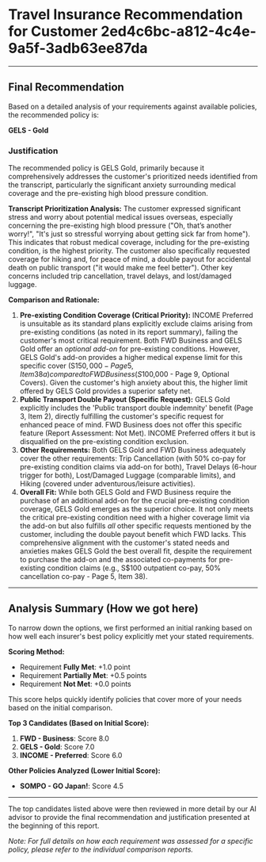 # Travel Insurance Recommendation for Customer 2ed4c6bc-a812-4c4e-9a5f-3adb63ee87da

---

## Final Recommendation
Based on a detailed analysis of your requirements against available policies, the recommended policy is:

**GELS - Gold**

### Justification
The recommended policy is GELS Gold, primarily because it comprehensively addresses the customer's prioritized needs identified from the transcript, particularly the significant anxiety surrounding medical coverage and the pre-existing high blood pressure condition.

**Transcript Prioritization Analysis:** The customer expressed significant stress and worry about potential medical issues overseas, especially concerning the pre-existing high blood pressure ("Oh, that’s another worry!", "It's just so stressful worrying about getting sick far from home"). This indicates that robust medical coverage, including for the pre-existing condition, is the highest priority. The customer also specifically requested coverage for hiking and, for peace of mind, a double payout for accidental death on public transport ("it would make me feel better"). Other key concerns included trip cancellation, travel delays, and lost/damaged luggage.

**Comparison and Rationale:**
1.  **Pre-existing Condition Coverage (Critical Priority):** INCOME Preferred is unsuitable as its standard plans explicitly exclude claims arising from pre-existing conditions (as noted in its report summary), failing the customer's most critical requirement. Both FWD Business and GELS Gold offer an *optional add-on* for pre-existing conditions. However, GELS Gold's add-on provides a higher medical expense limit for this specific cover (S$150,000 - Page 5, Item 38a) compared to FWD Business (S$100,000 - Page 9, Optional Covers). Given the customer's high anxiety about this, the higher limit offered by GELS Gold provides a superior safety net.
2.  **Public Transport Double Payout (Specific Request):** GELS Gold explicitly includes the 'Public transport double indemnity' benefit (Page 3, Item 2), directly fulfilling the customer's specific request for enhanced peace of mind. FWD Business does not offer this specific feature (Report Assessment: Not Met). INCOME Preferred offers it but is disqualified on the pre-existing condition exclusion.
3.  **Other Requirements:** Both GELS Gold and FWD Business adequately cover the other requirements: Trip Cancellation (with 50% co-pay for pre-existing condition claims via add-on for both), Travel Delays (6-hour trigger for both), Lost/Damaged Luggage (comparable limits), and Hiking (covered under adventurous/leisure activities).
4.  **Overall Fit:** While both GELS Gold and FWD Business require the purchase of an additional add-on for the crucial pre-existing condition coverage, GELS Gold emerges as the superior choice. It not only meets the critical pre-existing condition need with a higher coverage limit via the add-on but also fulfills *all* other specific requests mentioned by the customer, including the double payout benefit which FWD lacks. This comprehensive alignment with the customer's stated needs and anxieties makes GELS Gold the best overall fit, despite the requirement to purchase the add-on and the associated co-payments for pre-existing condition claims (e.g., S$100 outpatient co-pay, 50% cancellation co-pay - Page 5, Item 38).

---

## Analysis Summary (How we got here)
To narrow down the options, we first performed an initial ranking based on how well each insurer's best policy explicitly met your stated requirements.

**Scoring Method:**
- Requirement **Fully Met**: +1.0 point
- Requirement **Partially Met**: +0.5 points
- Requirement **Not Met**: +0.0 points

This score helps quickly identify policies that cover more of your needs based on the initial comparison.

**Top 3 Candidates (Based on Initial Score):**
1. **FWD - Business**: Score 8.0
2. **GELS - Gold**: Score 7.0
3. **INCOME - Preferred**: Score 6.0

**Other Policies Analyzed (Lower Initial Score):**
- **SOMPO - GO Japan!**: Score 4.5

---

The top candidates listed above were then reviewed in more detail by our AI advisor to provide the final recommendation and justification presented at the beginning of this report.

*Note: For full details on how each requirement was assessed for a specific policy, please refer to the individual comparison reports.*